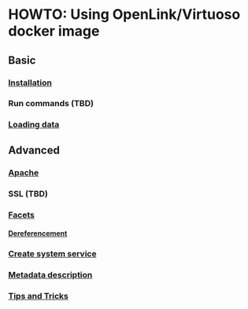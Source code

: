 # HOWTO: Using OpenLink/Virtuoso docker image

## Basic

### [Installation](https://github.com/Wimmics/HOWTO_Virtuoso-Docker/blob/main/Basic/Installation.md#virtuoso-on-docker-installation)

### Run commands (TBD)

### [Loading data](https://github.com/Wimmics/HOWTO_Virtuoso-Docker/blob/main/Basic/Loading_data.md#loading-data-on-the-server)

## Advanced

### [Apache](https://github.com/Wimmics/HOWTO_Virtuoso-Docker/blob/main/Advanced/Apache_configuration.md#web-server-configuration)

### SSL (TBD)

### [Facets](https://github.com/Wimmics/HOWTO_Virtuoso-Docker/blob/main/Advanced/Facets.md#installing-the-faceted-browsing-service)

#### [Dereferencement](https://github.com/Wimmics/HOWTO_Virtuoso-Docker/blob/main/Advanced/Dereferencement.md)

### [Create system service](https://github.com/Wimmics/HOWTO_Virtuoso-Docker/blob/main/Advanced/Create_system_service.md#virtuoso-as-a-system-service-on-linux)

### [Metadata description](https://github.com/Wimmics/HOWTO_Virtuoso-Docker/blob/main/Advanced/Metadata_description.md#metadata-description)

### [Tips and Tricks](https://github.com/Wimmics/HOWTO_Virtuoso-Docker/blob/main/Advanced/TipsTricks.md)
